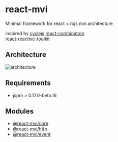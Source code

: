 # react-mvi
Minimal framework for react + rxjs mvi architecture

inspired by
[cyclejs](http://cycle.js.org/)
[react-combinators](https://github.com/milankinen/react-combinators)  
[react-reactive-toolkit](https://github.com/milankinen/react-reactive-toolkit)

## Architecture

![architecture](./mvi_clean_arc.png)

## Requirements

- jspm > 0.17.0-beta.16

## Modules

- [@react-mvi/core](modules/core)
- [@react-mvi/http](modules/http)
- [@react-mvi/event](modules/event)
